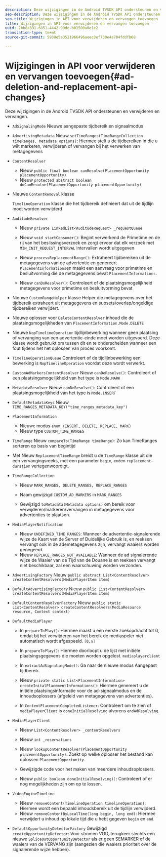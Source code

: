 ```yaml
---
description: Deze wijzigingen in de Android TVSDK API ondersteunen en verwijderen en vervangen.
seo-description: Deze wijzigingen in de Android TVSDK API ondersteunen en verwijderen en vervangen.
seo-title: Wijzigingen in API voor verwijderen en vervangen toevoegen
title: Wijzigingen in API voor verwijderen en vervangen toevoegen
uuid: 2bb8a331-6851-4442-99de-b01500a0e1e2
translation-type: tm+mt
source-git-commit: 5908e5a3521966496aeec0ef730e4a704fddfb68

---
```



# Wijzigingen in API voor verwijderen en vervangen toevoegen{#ad-deletion-and-replacement-api-changes}

Deze wijzigingen in de Android TVSDK API ondersteunen en verwijderen en vervangen.

* `AdSignalingMode` Nieuwe aangepaste tijdbereik en signaalmodus

* `AdvertisingMetadata` Nieuw `setTimeRanges(TimeRangeCollection timeRanges, Metadata options)`: Hiermee stelt u de tijdbereiken in die u wilt markeren, verwijderen of vervangen bij het verwerken van metagegevens

* `ContentResolver`

   * Nieuw `public final boolean canResolve(PlacementOpportunity placementOpportunity)`
   * Nieuw `protected abstract boolean doCanResolve(PlacementOpportunity placementOpportunity)`

* Nieuwe `ContentRemoval` klasse

   `TimelineOperation` klasse die het tijdbereik definieert dat uit de tijdlijn moet worden verwijderd

* `AuditudeResolver`

   * Nieuw `private LinkedList<AuditudeRequest> _requestQueue`
   * Nieuw `void startConsumer()`: Begint verwerkend de Primetime en de rij van het beslissingsverzoek en zorgt ervoor dat elk verzoek met `MIN_INIT_REQUEST_INTERVAL` intervallen wordt uitgegeven

   * Nieuw `processReplacementRange()`: Extraheert tijdbereiken uit de metagegevens van de advertentie en genereert `PlacementInformations`en maakt een aanvraag voor primetime en besluitvorming die de metagegevens bevat `PlacementInformations`.

   * Nieuw `canDoResolver()`: Controleert of de plaatsingsmogelijkheid metagegevens voor primetime en besluitvorming bevat

* Nieuwe `CustomRangeHelper` klasse Helper die metagegevens over het tijdbereik extraheert uit metagegevens en subsets/overlap/ongeldige tijdbereiken verwijdert.

* Nieuwe oplosser voor `DeleteContentResolver` inhoud die de plaatsingsmogelijkheden van `PlacementInformation.Mode.DELETE`

* Nieuwe `NopTimelineOperation` tijdlijnbewerking wanneer geen plaatsing of vervanging van een advertentie-einde moet worden uitgevoerd. Deze klasse wordt gebruikt om tussen dit en te onderscheiden wanneer een fout tijdens het het oplossen van proces voorkomt.

* `TimelineOperationQueue` Controleert of de tijdlijnbewerking een bewerking is `NopTimelineOperation` voordat deze wordt verwerkt.

* `CustomAdMarkersContentResolver` Nieuw `canDoResolve()`: Controleert of een plaatsingsmogelijkheid van het type is `Mode.MARK`

* `MetadataResolver` Nieuw `canDoResolve()`: Controleert of een plaatsingsmogelijkheid van het type is `Mode.INSERT`

* `DefaultMetadataKeys` Nieuw `TIME_RANGES_METADATA_KEY("time_ranges_metadata_key")`

* `PlacementInformation`

   * Nieuwe modus `enum (INSERT, DELETE, REPLACE, MARK)`
   * Nieuw type `CUSTOM_TIME_RANGES`

* `TimeRange` Nieuw `compareTo(TimeRange timeRange)`: Zo kan TimeRanges sorteren op basis van begintijd

* Met Nieuw `ReplacementTimeRange` breidt u de `TimeRange` klasse uit die een vervangingsreeks, met een parameter `begin`, `end`en `replacement-duration` vertegenwoordigt.

* `TimeRangeCollection`

   * Nieuw `MARK_RANGES, DELETE_RANGES, REPLACE_RANGES`
   * Naam gewijzigd `CUSTOM_AD_MARKERS` in `MARK_RANGES`

   * Gewijzigd `toMetadata(Metadata options)` om bereik voor verwijderen/markeren/vervangen in metagegevens voor advertenties te plaatsen.

* `MediaPlayerNotification`

   * Nieuw `UNDEFINED_TIME_RANGES`: Wanneer de advertentie-signalerende wijze de Kaart van de Server of Duidelijke Gebruik is, en reeksen vervangt ook in de ademetagegevens zijn, vervangt waaiers worden genegeerd.
   * Nieuw `REPLACE_RANGES_NOT_AVAILABLE`: Wanneer de ad signalerende wijze de Waaier van de Tijd van de Douane is en reeksen vervangt niet beschikbaar, zal een waarschuwing worden verzonden.

* `AdvertisingFactory` Nieuw `public abstract List<ContentResolver> createContentResolvers(MediaPlayerItem item)`

* `DefaultAdvertisingFactory` Nieuw `public List<ContentResolver> createContentResolvers(MediaPlayerItem item)`

* `DefaultContentResolverFactory` Nieuw `public static List<ContentResolver> createContentResolvers(MediaResource resource, Context context)`

* `DefaultMediaPlayer`

   * In `prepareToPlay()`: Hiermee maakt u een eerste zoekopdracht tot 0, omdat bij het verwijderen van het bereik de mediaspeler niet automatisch wordt afgespeeld. `[0,n]`

   * In `prepareToPlay()`: Hiermee doorloopt u de lijst met initiële plaatsingsgegevens die moeten worden opgelost. `mediaplayerclient`

   * In `extractAdSignalingMode()`: Ga naar de nieuwe modus Aangepast tijdbereik.
   * Nieuw `private static List<PlacementInformation> createInitalPlacementInformations()`: Hiermee genereert u de initiële plaatsingsinformatie voor de ad-signaalmodus en de inhoudsoplossers (afgeleid van metagegevens van advertenties).
   * In `ContentPlacementCompletedListener`: Controleert om te zien of `mediaPlayerClient` is `doneInitialResolving` alvorens `endAdResolving`.

* `MediaPlayerClient`

   * Nieuw `List<ContentResolver> _contentResolvers`
   * Nieuw `int _reservations`
   * Nieuw `lookupContentResolver(PlacementOpportunity placementOpportunity)`: Zoekt op welke oplosser het bestand kan oplossen `PlacementOpportunity`.

   * Gewijzigde code voor het maken van meerdere inhoudsoplossers.
   * Nieuw `public boolean doneInitialResolving()`: Controleert of er nog mogelijkheden zijn om op te lossen.

* `VideoEngineTimeline`

   * Nieuw `removeContent(TimelineOperation timelineOperation)`: Hiermee wordt een bepaald inhoudsbereik uit de tijdlijn verwijderd.
   * Nieuw `removeContentByLocalTime(long begin, long end)`: Hiermee verwijdert u inhoud op lokale tijd die u hebt gegeven `begin` en `end`.

* `DefaultOpportunityDetectorFactory` Gewijzigd `createOpportunityDetector`: Voor stromen VOD, terugkeer slechts een nieuwe `SpliceOutOpportunityDetector` als er geen SEMARKER of de waaiers van de VERVANG zijn (aangezien die waaiers prioriteit over de signalerende wijze hebben).

